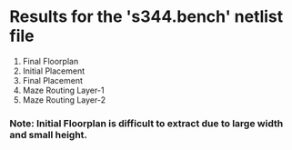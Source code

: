 # Results for the 's344.bench' netlist file
1. Final Floorplan
2. Initial Placement
3. Final Placement
4. Maze Routing Layer-1
5. Maze Routing Layer-2

### Note: Initial Floorplan is difficult to extract due to large width and small height.
